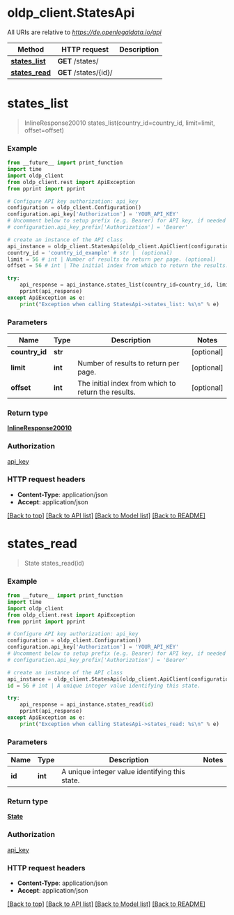 # oldp_client.StatesApi

All URIs are relative to *https://de.openlegaldata.io/api*

Method | HTTP request | Description
------------- | ------------- | -------------
[**states_list**](StatesApi.md#states_list) | **GET** /states/ | 
[**states_read**](StatesApi.md#states_read) | **GET** /states/{id}/ | 


# **states_list**
> InlineResponse20010 states_list(country_id=country_id, limit=limit, offset=offset)





### Example
```python
from __future__ import print_function
import time
import oldp_client
from oldp_client.rest import ApiException
from pprint import pprint

# Configure API key authorization: api_key
configuration = oldp_client.Configuration()
configuration.api_key['Authorization'] = 'YOUR_API_KEY'
# Uncomment below to setup prefix (e.g. Bearer) for API key, if needed
# configuration.api_key_prefix['Authorization'] = 'Bearer'

# create an instance of the API class
api_instance = oldp_client.StatesApi(oldp_client.ApiClient(configuration))
country_id = 'country_id_example' # str |  (optional)
limit = 56 # int | Number of results to return per page. (optional)
offset = 56 # int | The initial index from which to return the results. (optional)

try:
    api_response = api_instance.states_list(country_id=country_id, limit=limit, offset=offset)
    pprint(api_response)
except ApiException as e:
    print("Exception when calling StatesApi->states_list: %s\n" % e)
```

### Parameters

Name | Type | Description  | Notes
------------- | ------------- | ------------- | -------------
 **country_id** | **str**|  | [optional] 
 **limit** | **int**| Number of results to return per page. | [optional] 
 **offset** | **int**| The initial index from which to return the results. | [optional] 

### Return type

[**InlineResponse20010**](InlineResponse20010.md)

### Authorization

[api_key](../README.md#api_key)

### HTTP request headers

 - **Content-Type**: application/json
 - **Accept**: application/json

[[Back to top]](#) [[Back to API list]](../README.md#documentation-for-api-endpoints) [[Back to Model list]](../README.md#documentation-for-models) [[Back to README]](../README.md)

# **states_read**
> State states_read(id)





### Example
```python
from __future__ import print_function
import time
import oldp_client
from oldp_client.rest import ApiException
from pprint import pprint

# Configure API key authorization: api_key
configuration = oldp_client.Configuration()
configuration.api_key['Authorization'] = 'YOUR_API_KEY'
# Uncomment below to setup prefix (e.g. Bearer) for API key, if needed
# configuration.api_key_prefix['Authorization'] = 'Bearer'

# create an instance of the API class
api_instance = oldp_client.StatesApi(oldp_client.ApiClient(configuration))
id = 56 # int | A unique integer value identifying this state.

try:
    api_response = api_instance.states_read(id)
    pprint(api_response)
except ApiException as e:
    print("Exception when calling StatesApi->states_read: %s\n" % e)
```

### Parameters

Name | Type | Description  | Notes
------------- | ------------- | ------------- | -------------
 **id** | **int**| A unique integer value identifying this state. | 

### Return type

[**State**](State.md)

### Authorization

[api_key](../README.md#api_key)

### HTTP request headers

 - **Content-Type**: application/json
 - **Accept**: application/json

[[Back to top]](#) [[Back to API list]](../README.md#documentation-for-api-endpoints) [[Back to Model list]](../README.md#documentation-for-models) [[Back to README]](../README.md)

